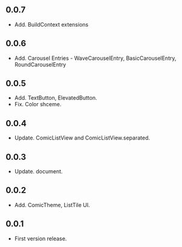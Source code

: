 ## 0.0.7

* Add. BuildContext extensions

## 0.0.6

* Add. Carousel Entries - WaveCarouselEntry, BasicCarouselEntry, RoundCarouselEntry

## 0.0.5

* Add. TextButton, ElevatedButton.
* Fix. Color shceme.

## 0.0.4

* Update. ComicListView and ComicListView.separated.

## 0.0.3

* Update. document.

## 0.0.2

* Add. ComicTheme, ListTile UI.

## 0.0.1

* First version release.



